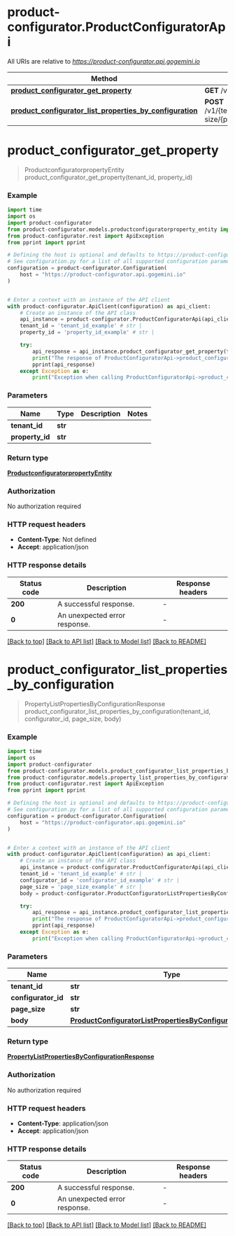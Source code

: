 # product-configurator.ProductConfiguratorApi

All URIs are relative to *https://product-configurator.api.gogemini.io*

Method | HTTP request | Description
------------- | ------------- | -------------
[**product_configurator_get_property**](ProductConfiguratorApi.md#product_configurator_get_property) | **GET** /v1/{tenantId}/property/{propertyId} | 
[**product_configurator_list_properties_by_configuration**](ProductConfiguratorApi.md#product_configurator_list_properties_by_configuration) | **POST** /v1/{tenantId}/configurator/{configuratorId}/page-size/{pageSize}/properties | 


# **product_configurator_get_property**
> ProductconfiguratorpropertyEntity product_configurator_get_property(tenant_id, property_id)



### Example


```python
import time
import os
import product-configurator
from product-configurator.models.productconfiguratorproperty_entity import ProductconfiguratorpropertyEntity
from product-configurator.rest import ApiException
from pprint import pprint

# Defining the host is optional and defaults to https://product-configurator.api.gogemini.io
# See configuration.py for a list of all supported configuration parameters.
configuration = product-configurator.Configuration(
    host = "https://product-configurator.api.gogemini.io"
)


# Enter a context with an instance of the API client
with product-configurator.ApiClient(configuration) as api_client:
    # Create an instance of the API class
    api_instance = product-configurator.ProductConfiguratorApi(api_client)
    tenant_id = 'tenant_id_example' # str | 
    property_id = 'property_id_example' # str | 

    try:
        api_response = api_instance.product_configurator_get_property(tenant_id, property_id)
        print("The response of ProductConfiguratorApi->product_configurator_get_property:\n")
        pprint(api_response)
    except Exception as e:
        print("Exception when calling ProductConfiguratorApi->product_configurator_get_property: %s\n" % e)
```



### Parameters


Name | Type | Description  | Notes
------------- | ------------- | ------------- | -------------
 **tenant_id** | **str**|  | 
 **property_id** | **str**|  | 

### Return type

[**ProductconfiguratorpropertyEntity**](ProductconfiguratorpropertyEntity.md)

### Authorization

No authorization required

### HTTP request headers

 - **Content-Type**: Not defined
 - **Accept**: application/json

### HTTP response details

| Status code | Description | Response headers |
|-------------|-------------|------------------|
**200** | A successful response. |  -  |
**0** | An unexpected error response. |  -  |

[[Back to top]](#) [[Back to API list]](../README.md#documentation-for-api-endpoints) [[Back to Model list]](../README.md#documentation-for-models) [[Back to README]](../README.md)

# **product_configurator_list_properties_by_configuration**
> PropertyListPropertiesByConfigurationResponse product_configurator_list_properties_by_configuration(tenant_id, configurator_id, page_size, body)



### Example


```python
import time
import os
import product-configurator
from product-configurator.models.product_configurator_list_properties_by_configuration_request import ProductConfiguratorListPropertiesByConfigurationRequest
from product-configurator.models.property_list_properties_by_configuration_response import PropertyListPropertiesByConfigurationResponse
from product-configurator.rest import ApiException
from pprint import pprint

# Defining the host is optional and defaults to https://product-configurator.api.gogemini.io
# See configuration.py for a list of all supported configuration parameters.
configuration = product-configurator.Configuration(
    host = "https://product-configurator.api.gogemini.io"
)


# Enter a context with an instance of the API client
with product-configurator.ApiClient(configuration) as api_client:
    # Create an instance of the API class
    api_instance = product-configurator.ProductConfiguratorApi(api_client)
    tenant_id = 'tenant_id_example' # str | 
    configurator_id = 'configurator_id_example' # str | 
    page_size = 'page_size_example' # str | 
    body = product-configurator.ProductConfiguratorListPropertiesByConfigurationRequest() # ProductConfiguratorListPropertiesByConfigurationRequest | 

    try:
        api_response = api_instance.product_configurator_list_properties_by_configuration(tenant_id, configurator_id, page_size, body)
        print("The response of ProductConfiguratorApi->product_configurator_list_properties_by_configuration:\n")
        pprint(api_response)
    except Exception as e:
        print("Exception when calling ProductConfiguratorApi->product_configurator_list_properties_by_configuration: %s\n" % e)
```



### Parameters


Name | Type | Description  | Notes
------------- | ------------- | ------------- | -------------
 **tenant_id** | **str**|  | 
 **configurator_id** | **str**|  | 
 **page_size** | **str**|  | 
 **body** | [**ProductConfiguratorListPropertiesByConfigurationRequest**](ProductConfiguratorListPropertiesByConfigurationRequest.md)|  | 

### Return type

[**PropertyListPropertiesByConfigurationResponse**](PropertyListPropertiesByConfigurationResponse.md)

### Authorization

No authorization required

### HTTP request headers

 - **Content-Type**: application/json
 - **Accept**: application/json

### HTTP response details

| Status code | Description | Response headers |
|-------------|-------------|------------------|
**200** | A successful response. |  -  |
**0** | An unexpected error response. |  -  |

[[Back to top]](#) [[Back to API list]](../README.md#documentation-for-api-endpoints) [[Back to Model list]](../README.md#documentation-for-models) [[Back to README]](../README.md)


